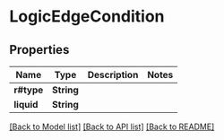 # LogicEdgeCondition

## Properties

Name | Type | Description | Notes
------------ | ------------- | ------------- | -------------
**r#type** | **String** |  | 
**liquid** | **String** |  | 

[[Back to Model list]](../README.md#documentation-for-models) [[Back to API list]](../README.md#documentation-for-api-endpoints) [[Back to README]](../README.md)


